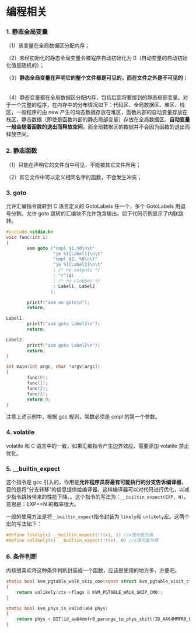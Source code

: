 # 编程相关

### 1. 静态全局变量

（1）该变量在全局数据区分配内存；

（2）未经初始化的静态全局变量会被程序自动初始化为 0（自动变量的自动初始化值是随机的）；

（3）**静态全局变量在声明它的整个文件都是可见的，而在文件之外是不可见的**； 　

（4）静态变量都在全局数据区分配内存，包括后面将要提到的静态局部变量。对于一个完整的程序，在内存中的分布情况如下：代码区、全局数据区、堆区、栈区，一般程序的由 new 产生的动态数据存放在堆区，函数内部的自动变量存放在栈区，静态数据（即使是函数内部的静态局部变量）存放在全局数据区。**自动变量一般会随着函数的退出而释放空间**，而全局数据区的数据并不会因为函数的退出而释放空间。

### 2. 静态函数

（1）只能在声明它的文件当中可见，不能被其它文件所用；

（2）其它文件中可以定义相同名字的函数，不会发生冲突；

### 3. goto

允许汇编指令跳转到 C 语言定义的 GotoLabels 任一个，多个 GotoLabels 用逗号分割。允许 goto 跳转的汇编块不允许包含输出。如下代码示例显示了内联跳转。

```c
#include <stdio.h>
void func(int i)
{
        asm goto ("cmpl $1,%0\n\t"
                  "je %l[Label1]\n\t"
                  "cmpl $2, %0\n\t"
                  "je %l[Label2]\n\t"
                  : /* no outputs */
                  : "r"(i)
                  : /* no clobber */
                  : Label1, Label2
                 );

        printf("asm no goto\n");
        return;

Label1:
        printf("asm goto Label1\n");
        return;

Label2:
        printf("asm goto Label2\n");
        return;
}

int main(int argc, char *argv[argc])
{
        func(0);
        func(1);
        func(2);
        func(3);
        return 0;
}
```

注意上述示例中，根据 gcc 规则，常数必须是 cmpl 的第一个参数。

### 4. volatile

volatile 和 C 语言中的一致，如果汇编指令产生边界效应，需要添加 volatile 禁止优化。

### 5. __builtin_expect

这个指令是 gcc 引入的，作用是**允许程序员将最有可能执行的分支告诉编译器**，目的是将“分支转移”的信息提供给编译器，这样编译器可以对代码进行优化，以减少指令跳转带来的性能下降。。这个指令的写法为：`__builtin_expect(EXP, N)`。
意思是：EXP==N 的概率很大。

一般的使用方法是将`__builtin_expect`指令封装为 `likely`和 `unlikely`宏。这两个宏的写法如下：

```c
#define likely(x) __builtin_expect(!!(x), 1) //x很可能为真
#define unlikely(x) __builtin_expect(!!(x), 0) //x很可能为假
```

### 6. 条件判断

内核很喜欢将这种条件判断封装成一个函数，应该是使用的地方多，方便吧。

```c
static bool kvm_pgtable_walk_skip_cmo(const struct kvm_pgtable_visit_ctx *ctx)
{
	return unlikely(ctx->flags & KVM_PGTABLE_WALK_SKIP_CMO);
}

static bool kvm_phys_is_valid(u64 phys)
{
	return phys < BIT(id_aa64mmfr0_parange_to_phys_shift(ID_AA64MMFR0_EL1_PARANGE_MAX));
}
```
